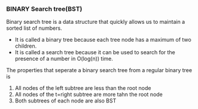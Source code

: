 ### BINARY Search tree(BST)
Binary search tree is a data structure that quickly allows us to maintain a sorted list of numbers.

- It is called a binary tree because each tree node has a maximum of two children.
- It is called a search tree because it can be used to search for the presence of a number in O(log(n)) time.

The properties that seperate a binary search tree from a regular binary tree is
1. All nodes of the left subtree are less than the root node
2. All nodes of the t=right subtree are more  tahn the root node
3. Both subtrees of each node are also BST
